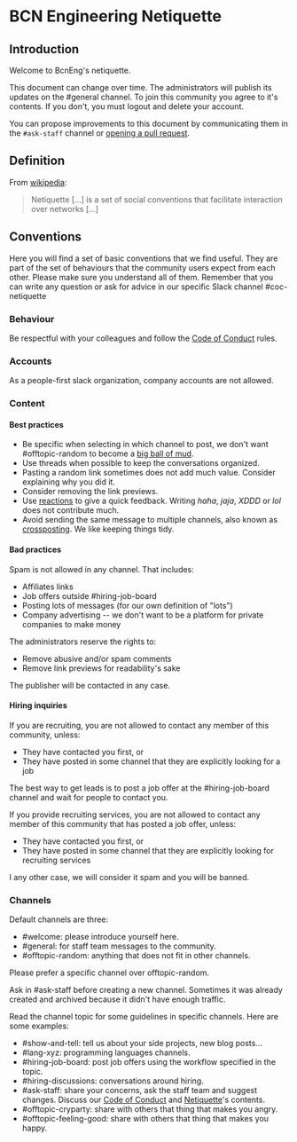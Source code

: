 # BCN Engineering Netiquette

## Introduction

Welcome to BcnEng's netiquette.

This document can change over time. The administrators will publish its updates
on the #general channel. To join this community you agree to it's contents. If
you don't, you must logout and delete your account.

You can propose improvements to this document by communicating them in the
`#ask-staff` channel or [opening a pull request](https://github.com/bcneng/website/edit/master/content/netiquette.md).

## Definition

From [wikipedia](https://en.wikipedia.org/wiki/Etiquette_in_technology#Netiquette):

> Netiquette [...] is a set of social conventions that facilitate interaction over networks [...]

## Conventions

Here you will find a set of basic conventions that we find useful. They are part of the set of behaviours that the community users expect from each other. Please make sure you understand all of them. Remember that you can write any question or ask for advice in our specific Slack channel #coc-netiquette

### Behaviour

Be respectful with your colleagues and follow the [Code of Conduct](/coc/) rules.

### Accounts

As a people-first slack organization, company accounts are not allowed.

### Content

#### Best practices

- Be specific when selecting in which channel to post, we don't want #offtopic-random to become a [big ball of mud](https://en.wikipedia.org/wiki/Big_ball_of_mud).
- Use threads when possible to keep the conversations organized.
- Pasting a random link sometimes does not add much value. Consider explaining why you did it.
- Consider removing the link previews.
- Use [reactions](https://slack.com/intl/en-es/help/articles/202931348-Use-emoji-and-reactions) to give a quick feedback. Writing _haha_, _jaja_, _XDDD_ or _lol_ does not contribute much.
- Avoid sending the same message to multiple channels, also known as [crossposting](https://en.wikipedia.org/wiki/Crossposting). We like keeping things tidy.

#### Bad practices

Spam is not allowed in any channel. That includes:

- Affiliates links
- Job offers outside #hiring-job-board
- Posting lots of messages (for our own definition of "lots")
- Company advertising -- we don't want to be a platform for private companies to make money 

The administrators reserve the rights to:
- Remove abusive and/or spam comments
- Remove link previews for readability's sake

The publisher will be contacted in any case.

#### Hiring inquiries

If you are recruiting, you are not allowed to contact any member of this community, 
unless:

- They have contacted you first, or
- They have posted in some channel that they are explicitly looking for a job

The best way to get leads is to post a job offer at the #hiring-job-board channel and wait for people to contact you.

If you provide recruiting services, you are not allowed to contact any member of this community that has posted a job offer, unless:

- They have contacted you first, or
- They have posted in some channel that they are explicitly looking for recruiting services

I any other case, we will consider it spam and you will be banned.

### Channels

Default channels are three:

- #welcome: please introduce yourself here.
- #general: for staff team messages to the community.
- #offtopic-random: anything that does not fit in other channels.

Please prefer a specific channel over offtopic-random.

Ask in #ask-staff before creating a new channel. Sometimes it was already created and archived because it didn't have enough traffic.

Read the channel topic for some guidelines in specific channels. Here are some examples:

- #show-and-tell: tell us about your side projects, new blog posts...
- #lang-xyz: programming languages channels.
- #hiring-job-board: post job offers using the workflow specified in the topic.
- #hiring-discussions: conversations around hiring.
- #ask-staff: share your concerns, ask the staff team and suggest changes. Discuss our [Code of Conduct](/coc/) and [Netiquette](#bcnengs-slack-netiquette)'s contents.
- #offtopic-cryparty: share with others that thing that makes you angry.
- #offtopic-feeling-good: share with others that thing that makes you happy.
